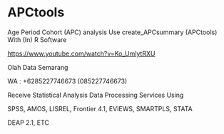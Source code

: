 # APCtools
Age Period Cohort (APC) analysis Use create_APCsummary (APCtools) With (In) R Software

https://www.youtube.com/watch?v=Ko_UmlytRXU

Olah Data Semarang

WA : +6285227746673 (085227746673)

Receive Statistical Analysis Data Processing Services Using

SPSS, AMOS, LISREL, Frontier 4.1, EVIEWS, SMARTPLS, STATA

DEAP 2.1, ETC
